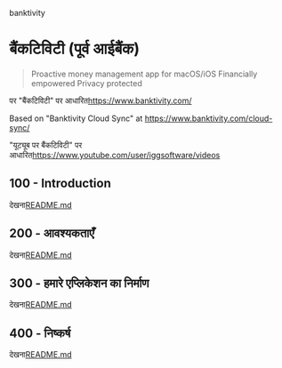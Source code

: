 banktivity

# बैंकटिविटी (पूर्व आईबैंक)

> Proactive money management app for macOS/iOS
> Financially empowered
> Privacy protected

पर "बैंकटिविटी" पर आधारित<https://www.banktivity.com/>

Based on "Banktivity Cloud Sync" at <https://www.banktivity.com/cloud-sync/>

"यूट्यूब पर बैंकटिविटी" पर आधारित<https://www.youtube.com/user/iggsoftware/videos>

## 100 - Introduction

देखना[README.md](./100/README.md)

## 200 - आवश्यकताएँ

देखना[README.md](./200/README.md)

## 300 - हमारे एप्लिकेशन का निर्माण

देखना[README.md](./300/README.md)

## 400 - निष्कर्ष

देखना[README.md](./400/README.md)
